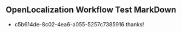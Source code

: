 ## OpenLocalization Workflow Test MarkDown
* c5b614de-8c02-4ea6-a055-5257c7385916 thanks!

<!--HONumber=Jul16_HO2-->


